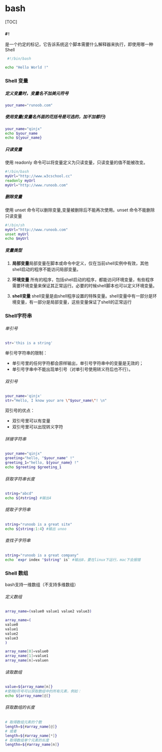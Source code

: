 # bash
[TOC]

### `#!` 

是一个约定的标记，它告诉系统这个脚本需要什么解释器来执行，即使用哪一种 Shell

```bash
 #!/bin/bash

echo "Hello World !"
```
### Shell 变量

##### 定义变量时，变量名不加美元符号

```bash
your_name="runoob.com"
```
##### 使用变量(变量名外面的花括号是可选的，加不加都行)
```bash
your_name="qinjx"
echo $your_name
echo ${your_name}
```
##### 只读变量
使用 readonly 命令可以将变量定义为只读变量，只读变量的值不能被改变。
```bash
#!/bin/bash
myUrl="http://www.w3cschool.cc"
readonly myUrl
myUrl="http://www.runoob.com"
```
##### 删除变量
使用 unset 命令可以删除变量,变量被删除后不能再次使用。unset 命令不能删除只读变量
```bash
#!/bin/sh
myUrl="http://www.runoob.com"
unset myUrl
echo $myUrl
```
##### 变量类型
1. **局部变量**局部变量在脚本或命令中定义，仅在当前shell实例中有效，其他shell启动的程序不能访问局部变量。

2. **环境变量** 所有的程序，包括shell启动的程序，都能访问环境变量，有些程序需要环境变量来保证其正常运行。必要的时候shell脚本也可以定义环境变量。
3. **shell变量** shell变量是由shell程序设置的特殊变量。shell变量中有一部分是环境变量，有一部分是局部变量，这些变量保证了shell的正常运行
### Shell字符串
###### 单引号
```bash
str='this is a string'
```
单引号字符串的限制：

* 单引号里的任何字符都会原样输出，单引号字符串中的变量是无效的；
* 单引号字串中不能出现单引号（对单引号使用转义符后也不行）。

###### 双引号
```bash
your_name='qinjx'
str="Hello, I know your are \"$your_name\"! \n"
```
双引号的优点：
* 双引号里可以有变量
* 双引号里可以出现转义字符
###### 拼接字符串
```bash
your_name="qinjx"
greeting="hello, "$your_name" !"
greeting_1="hello, ${your_name} !"
echo $greeting $greeting_1
```
###### 获取字符串长度
```bash
string="abcd"
echo ${#string} #输出4
```
###### 提取子字符串
```bash
string="runoob is a great site"
echo ${string:1:4} #输出 unoo
```
###### 查找子字符串
```bash
string="runoob is a great company"
echo `expr index "$string" is` #输出8，要在linux下运行，mac下会报错
```
### Shell 数组
bash支持一维数组（不支持多维数组）
###### 定义数组
```bash
array_name=(value0 value1 value2 value3)

array_name=(
value0
value1
value2
value3
)

array_name[0]=value0
array_name[1]=value1
array_name[n]=valuen
```
###### 读取数组
```bash
value=${array_name[n]}
#使用@符号可以获取数组中的所有元素，例如：
echo ${array_name[@]}
```
###### 获取数组的长度
```bash
# 取得数组元素的个数
length=${#array_name[@]}
# 或者
length=${#array_name[*]}
# 取得数组单个元素的长度
lengthn=${#array_name[n]}
```









